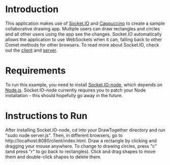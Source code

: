 Introduction
============

This application makes use of [Socket.IO](http://github.com/RosePad/Socket.IO) and [Cappuccino](http://github.com/280north/cappuccino) to create a sample collaborative drawing app.  Multiple users can draw rectangles and circles and all other users using the app see the changes.  Socket.IO automatically allows the application to use WebSockets when it can, falling back to other Comet methods for other browsers.  To read more about Socket.IO, check out the [client](http://github.com/rosepad/socket.io) and [server](http://github.com/rosepad/socket.io-node).

Requirements
============

To run this example, you need to install [Socket.IO-node](http://github.com/rosepad/socket.io-node), which depends on [Node.js](http://github.com/ry/node).  Socket.IO-node currently requires you to patch your Node installation - this should hopefully go away in the future.  

Instructions to Run
===================

After installing Socket.IO-node, cd into your DrawTogether directory and run "sudo node server.js".  Then, in different browsers, go to http://localhost:8080/client/index.html.  Draw a rectangle by clicking and dragging your mouse anywhere.  To change to drawing circles, press "c" (and press "r" to go back to rectangles).  Click and drag shapes to move them and double-click shapes to delete them.
